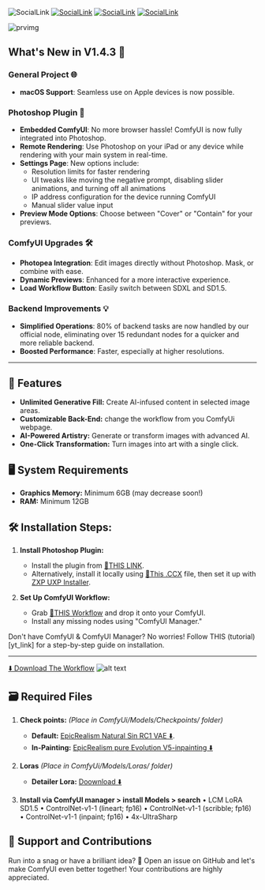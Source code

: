 ![SocialLink](https://lh3.googleusercontent.com/u/0/drive-viewer/AKGpihbXPjItVdjxYc1RyplIF7m266zw6ONiirEMWus-RmRhzLtXsFujKeJWeMNzJzluGtLKJyIXh_TTbKilzaXWYPUdDL2L9ncohcA=w1910-h982) [![SocialLink](https://lh3.googleusercontent.com/u/0/drive-viewer/AKGpihb7DP1vt3i2M2gwNgkF93Dg_WZtectAA0-pgUMh4XCMdiRyJqJpkiDQ1bID09HHpMytVV35cPNkNp7TScVf5XBwsCeOudkQoPQ=w1910-h982)](https://www.linkedin.com/in/nima-nazari-2904a2211/) [![SocialLink](https://lh3.googleusercontent.com/u/0/drive-viewer/AKGpihaVpic9ctYWsfJVJrNaN7y9rBw0kmaElKqmQE3DTT1I0u9FVx0vIi_qNgZTF6LlbNoAc7kcQM1AJ5vnwHOAgf6La-qViy1JHg=w1910-h983)](mailto:nimanzriart@gmail.com) [![SocialLink](https://lh3.googleusercontent.com/u/0/drive-viewer/AKGpihbKM1qV9olASZ5AIxi9exb0ntRPiv6o883Bdx4jDUGLiecwR32jjx_oSO3ryWvVLsGeVH_Er42KkrOz5vo9mTTLYZzej3MADF4=w1910-h982)](https://studio.buymeacoffee.com/dashboard)

![prvimg](https://raw.githubusercontent.com/NimaNzrii/comfyui-photoshop/main/data/PreviewFiles/pr1.jpg)

## What's New in V1.4.3 🚀

### General Project 🌐

- **macOS Support**: Seamless use on Apple devices is now possible.

### Photoshop Plugin 🎨

- **Embedded ComfyUI**: No more browser hassle! ComfyUI is now fully integrated into Photoshop.
- **Remote Rendering**: Use Photoshop on your iPad or any device while rendering with your main system in real-time.
- **Settings Page**: New options include:
  - Resolution limits for faster rendering
  - UI tweaks like moving the negative prompt, disabling slider animations, and turning off all animations
  - IP address configuration for the device running ComfyUI
  - Manual slider value input
- **Preview Mode Options**: Choose between "Cover" or "Contain" for your previews.

### ComfyUI Upgrades 🛠️

- **Photopea Integration**: Edit images directly without Photoshop. Mask, or combine with ease.
- **Dynamic Previews**: Enhanced for a more interactive experience.
- **Load Workflow Button**: Easily switch between SDXL and SD1.5.

### Backend Improvements 💡

- **Simplified Operations**: 80% of backend tasks are now handled by our official node, eliminating over 15 redundant nodes for a quicker and more reliable backend.
- **Boosted Performance**: Faster, especially at higher resolutions.

---

## 🌟 Features

- **Unlimited Generative Fill:** Create AI-infused content in selected image areas.
- **Customizable Back-End:** change the workflow from you ComfyUi webpage.
- **AI-Powered Artistry:** Generate or transform images with advanced AI.
- **One-Click Transformation:** Turn images into art with a single click.

## 🖥️ System Requirements

- **Graphics Memory:** Minimum 6GB (may decrease soon!)
- **RAM:** Minimum 12GB

## 🛠️ Installation Steps:

1. **Install Photoshop Plugin:**

   - Install the plugin from [🔗THIS LINK](https://adobe.com/go/cc_plugins_discover_plugin?pluginId=3e6d64e0&workflow=share).
   - Alternatively, install it locally using [📄This .CCX](https://drive.google.com/file/d/146BBISEb2Nae_PIxCMchSipxA4ggrb7x/view?usp=sharing) file, then set it up with [ZXP UXP Installer](https://aescripts.com/learn/zxp-installer/).

2. **Set Up ComfyUI Workflow:**
   - Grab [📄THIS Workflow](https://openart.ai/workflows/lreWarJbqiYPcDXnD8hh) and drop it onto your ComfyUI.
   - Install any missing nodes using "ComfyUI Manager."

Don't have ComfyUI & ComfyUI Manager? No worries! Follow THIS (tutorial)[yt_link] for a step-by-step guide on installation.

---

[⬇️ Download The Workflow](https://openart.ai/workflows/lreWarJbqiYPcDXnD8hh) ![alt text](https://lh3.googleusercontent.com/u/0/drive-viewer/AKGpiha-JQSvBtjWVm2B1Dhki05hQOS6A_fB4sjzU95PXtilYByyNA7XzIvjdiKP-HZe473Ageu5kLcfmF4npOnS5NuOYkAFSI9EWX8=w1920-h990-rw-v1)

## 🗃️ Required Files

1. **Check points:** _(Place in ComfyUi/Models/Checkpoints/ folder)_

   - **Default:** [EpicRealism Natural Sin RC1 VAE ⬇️](https://civitai.com/api/download/models/143906?type=Model&format=SafeTensor&size=pruned&fp=fp16).
   - **In-Painting:** [EpicRealism pure Evolution V5-inpainting ⬇️](https://civitai.com/api/download/models/134361?type=Model&format=SafeTensor&size=pruned&fp=fp16)

2. **Loras** _(Place in ComfyUi/Models/Loras/ folder)_

   - **Detailer Lora:** [Doownload ⬇️](https://civitai.com/api/download/models/62833?type=Model&format=SafeTensors)

3. **Install via ComfyUI manager > install Models > search** • LCM LoRA SD1.5 • ControlNet-v1-1 (lineart; fp16) • ControlNet-v1-1 (scribble; fp16) • ControlNet-v1-1 (inpaint; fp16) • 4x-UltraSharp

## 🤝 Support and Contributions

Run into a snag or have a brilliant idea? 🤔 Open an issue on GitHub and let's make ComfyUI even better together! Your contributions are highly appreciated.
